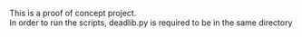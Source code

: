 This is a proof of concept project.<br>
In order to run the scripts, deadlib.py is required to be in the same directory
